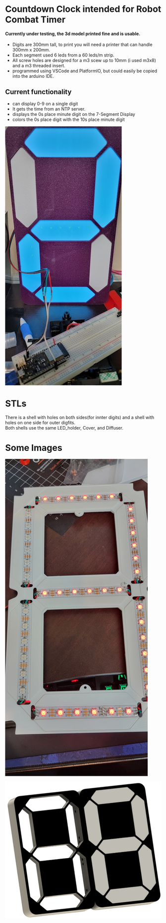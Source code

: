# Countdown Clock intended for Robot Combat Timer
#### Currently under testing, the 3d model printed fine and is usable.
* Digits are 300mm tall, to print you will need a printer that can handle 300mm x 200mm.
* Each segment used 6 leds from a 60 leds/m strip.
* All screw holes are designed for a m3 scew up to 10mm (i used m3x8) and a m3 threaded insert.
* programmed using VSCode and PlatformIO, but could easily be copied into the arduino IDE.

## Current functionality  
* can display 0-9 on a single digit
* It gets the time from an NTP server.
* displays the 0s place minute digit on the 7-Segment Display
* colors the 0s place digit with the 10s place minute digit
  
![Printed Example](img/testing.jpg) 

# STLs
There is a shell with holes on both sides(for innter digits) and a shell with holes on one side for outer digfits.  
Both shells use the same LED_holder, Cover, and Diffuser.

# Some Images
![Printed Example](img/backplate.jpg)
  
![Cad Example](./img/cad.png)